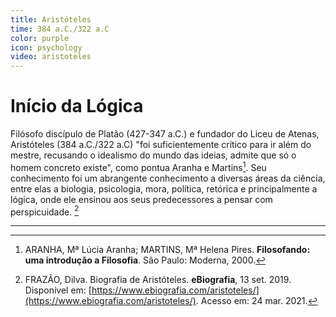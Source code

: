 ```yaml
---
title: Aristóteles
time: 384 a.C./322 a.C
color: purple
icon: psychology
video: aristoteles
---
```


# Início da Lógica

Filósofo discípulo de Platão (427-347 a.C.) e fundador do Liceu de Atenas, Aristóteles (384 a.C./322 a.C) "foi suficientemente crítico para ir além do mestre, recusando o idealismo do mundo das ideias, admite que só o homem concreto existe", como pontua Aranha e Martins[^aranha]. Seu conhecimento foi um abrangente conhecimento a diversas áreas da ciência, entre elas a biologia, psicologia, mora, política, retórica e principalmente a lógica, onde ele ensinou aos seus predecessores a pensar com perspicuidade. [^frazao]

---

[^aranha]: ARANHA, Mª Lúcia Aranha; MARTINS, Mª Helena Pires. **Filosofando: uma introdução a Filosofia**. São Paulo: Moderna, 2000.

[^frazao]: FRAZÃO, Dilva. Biografia de Aristóteles. **eBiografia**, 13 set. 2019. Disponível em: [https://www.ebiografia.com/aristoteles/](https://www.ebiografia.com/aristoteles/). Acesso em: 24 mar. 2021.